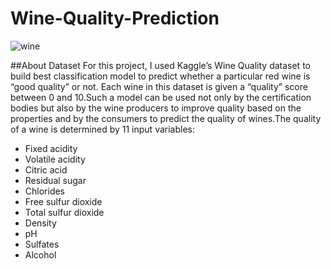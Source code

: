 # Wine-Quality-Prediction

![wine](https://user-images.githubusercontent.com/84585023/185804351-15160cd8-4297-45a6-9d52-f09ffe927714.jpg)

##About Dataset
For this project, I used Kaggle’s Wine Quality dataset to build best classification model to predict whether a particular red wine is “good quality” or not. Each wine in this dataset is given a “quality” score between 0 and 10.Such a model can be used not only by the certification bodies but also by the wine producers to improve quality based on the properties and by the consumers to predict the quality of wines.The quality of a wine is determined by 11 input variables:

- Fixed acidity
- Volatile acidity
- Citric acid
- Residual sugar
- Chlorides
- Free sulfur dioxide
- Total sulfur dioxide
- Density
- pH
- Sulfates
- Alcohol
